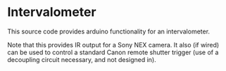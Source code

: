 Intervalometer
==============

This source code provides arduino functionality for an intervalometer.

Note that this provides IR output for a Sony NEX camera. It also (if wired) can be used to control a standard Canon remote shutter trigger (use of a decoupling circuit necessary, and not designed in).
